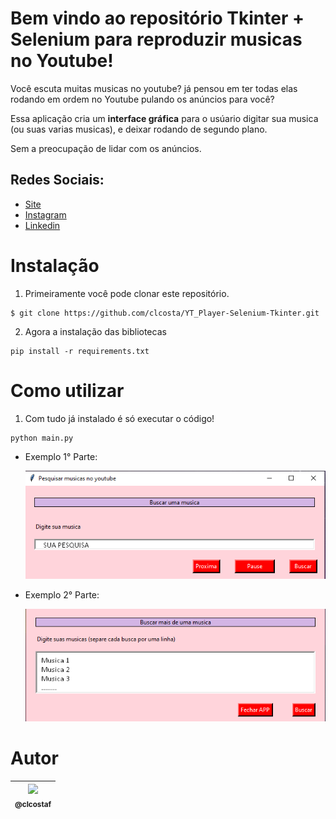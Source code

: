 # Bem vindo ao repositório Tkinter + Selenium para reproduzir musicas no Youtube!

Você escuta muitas musicas no youtube? já pensou em ter todas elas rodando em ordem no Youtube pulando os anúncios para você?

Essa aplicação cria um **interface gráfica** para o usúario digitar sua musica (ou suas varias musicas), e deixar rodando de segundo plano.

Sem a preocupação de lidar com os anúncios.

## Redes Sociais:
* [Site](https://portfolio-claudio.herokuapp.com)
* [Instagram](https://www.instagram.com/claudiogfez/)
* [Linkedin](https://www.linkedin.com/in/clcostaf/)



# Instalação

1. Primeiramente você pode clonar este repositório.

```
$ git clone https://github.com/clcosta/YT_Player-Selenium-Tkinter.git
```

2. Agora a instalação das bibliotecas

```
pip install -r requirements.txt
```

# Como utilizar

1. Com tudo já instalado é só executar o código!
```
python main.py
```

 * Exemplo 1° Parte:
	
	![step1](images/step1.png)  

 * Exemplo 2° Parte:  

	![step2](images/step2.png)


# Autor
| [<img src="https://avatars.githubusercontent.com/u/83929403?v=4" width=115><br><sub>@clcostaf</sub>](https://github.com/clcostaf) |
| :---: |
